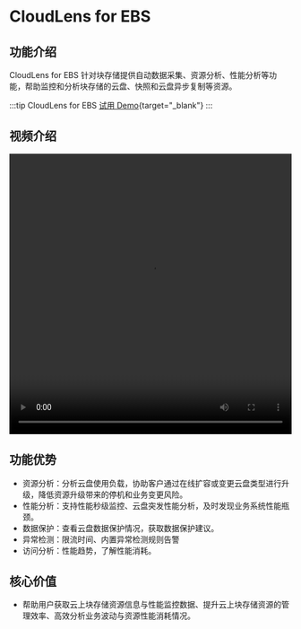 # CloudLens for EBS

## 功能介绍

CloudLens for EBS 针对块存储提供自动数据采集、资源分析、性能分析等功能，帮助监控和分析块存储的云盘、快照和云盘异步复制等资源。

:::tip CloudLens for EBS
[试用 Demo](/playground/demo.html?dest=/lognext/app/ebs_lens%3Fresource=/overview/project/aliyun-product-data-1819385687343877-cn-hangzhou/logstore/ebs_disk_metric/dashboardtemplate/ebs-overview){target="_blank"}
:::

## 视频介绍

<video src="https://static-aliyun-doc.oss-cn-hangzhou.aliyuncs.com/file-manage-files/zh-CN/20230806/zhhh/CloudLens for EBS.mp4" controls="controls" width="100%" height="500" autoplay="autoplay">
您的浏览器不支持 video 标签。
</video>

## 功能优势

- 资源分析：分析云盘使用负载，协助客户通过在线扩容或变更云盘类型进行升级，降低资源升级带来的停机和业务变更风险。
- 性能分析：支持性能秒级监控、云盘突发性能分析，及时发现业务系统性能瓶颈。
- 数据保护：查看云盘数据保护情况，获取数据保护建议。
- 异常检测：限流时间、内置异常检测规则告警
- 访问分析：性能趋势，了解性能消耗。

## 核心价值

- 帮助用户获取云上块存储资源信息与性能监控数据、提升云上块存储资源的管理效率、高效分析业务波动与资源性能消耗情况。
